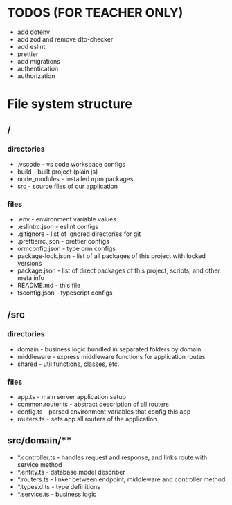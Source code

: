 # TODOS (FOR TEACHER ONLY)

- add dotenv
- add zod and remove dto-checker
- add eslint
- prettier
- add migrations
- authentication
- authorization

# File system structure

## /

### directories

- .vscode - vs code workspace configs
- build - built project (plain js)
- node_modules - installed npm packages
- src - source files of our application

### files

- .env - environment variable values
- .eslintrc.json - eslint configs
- .gitignore - list of ignored directories for git
- .prettierrc.json - prettier configs
- ormconfig.json - type orm configs
- package-lock.json - list of all packages of this project with locked versions
- package.json - list of direct packages of this project, scripts, and other meta info
- README.md - this file
- tsconfig.json - typescript configs

## /src

### directories

- domain - business logic bundled in separated folders by domain
- middleware - express middleware functions for application routes
- shared - util functions, classes, etc.

### files

- app.ts - main server application setup
- common.router.ts - abstract description of all routers
- config.ts - parsed environment variables that config this app
- routers.ts - sets app all routers of the application

## src/domain/\*\*

- \*.controller.ts - handles request and response, and links route with service method
- \*.entity.ts - database model describer
- \*.routers.ts - linker between endpoint, middleware and controller method
- \*.types.d.ts - type definitions
- \*.service.ts - business logic
